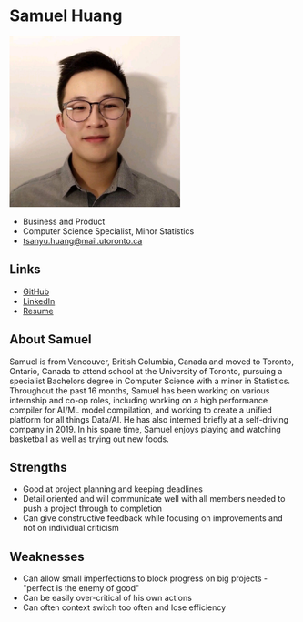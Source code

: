 # Samuel Huang

<img src="./samuel_huang.jpg" width="300">

- Business and Product
- Computer Science Specialist, Minor Statistics
- tsanyu.huang@mail.utoronto.ca

## Links

- [GitHub](https://github.com/shuang55)
- [LinkedIn](https://www.linkedin.com/in/samuelhuang55/)
- [Resume](https://drive.google.com/file/d/1a8DXqBUtzT34hz9W0CFPbzWYc6hCn4qv/view?usp=sharing)

## About Samuel

Samuel is from Vancouver, British Columbia, Canada and moved to Toronto, Ontario, Canada to attend school at the University of Toronto, pursuing a specialist Bachelors degree in Computer Science with a minor in Statistics. Throughout the past 16 months, Samuel has been working on various internship and co-op roles, including working on a high performance compiler for AI/ML model compilation, and working to create a unified platform for all things Data/AI. He has also interned briefly at a self-driving company in 2019. In his spare time, Samuel enjoys playing and watching basketball as well as trying out new foods. 

## Strengths

- Good at project planning and keeping deadlines
- Detail oriented and will communicate well with all members needed to push a project through to completion
- Can give constructive feedback while focusing on improvements and not on individual criticism

## Weaknesses

- Can allow small imperfections to block progress on big projects - "perfect is the enemy of good"
- Can be easily over-critical of his own actions 
- Can often context switch too often and lose efficiency